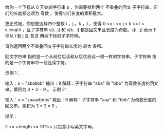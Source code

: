 给你一个下标从 0 开始的字符串 s ，你需要找到两个 不重叠的回文 子字符串，它们的长度都必须为 奇数 ，使得它们长度的乘积最大。

更正式地，你想要选择四个整数 i ，j ，k ，l ，使得 0 <= i <= j < k <= l < s.length ，且子字符串 s[i...j] 和 s[k...l]
都是回文串且长度为奇数。s[i...j] 表示下标从 i 到 j 且 包含 两端下标的子字符串。

请你返回两个不重叠回文子字符串长度的 最大 乘积。

回文字符串 指的是一个从前往后读和从后往前读一模一样的字符串。子字符串 指的是一个字符串中一段连续字符。

示例 1：

输入：s = "ababbb"
输出：9
解释：子字符串 "aba" 和 "bbb" 为奇数长度的回文串。乘积为 3 * 3 = 9 。
示例 2：

输入：s = "zaaaxbbby"
输出：9
解释：子字符串 "aaa" 和 "bbb" 为奇数长度的回文串。乘积为 3 * 3 = 9 。

提示：

2 <= s.length <= 10^5
s 只包含小写英文字母。
